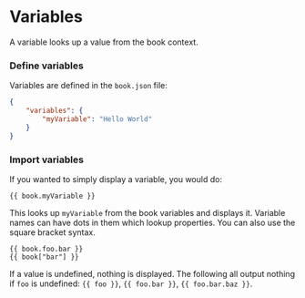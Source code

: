 # Variables

A variable looks up a value from the book context.

### Define variables

Variables are defined in the `book.json` file:

```json
{
    "variables": {
        "myVariable": "Hello World"   
    }
}
```

### Import variables

If you wanted to simply display a variable, you would do:

```
{{ book.myVariable }}
```

This looks up `myVariable` from the book variables and displays it. Variable names can have dots in them which lookup properties. You can also use the square bracket syntax.

```
{{ book.foo.bar }}
{{ book["bar"] }}
```

If a value is undefined, nothing is displayed. The following all output nothing if `foo` is undefined: `{{ foo }}`, `{{ foo.bar }}`, `{{ foo.bar.baz }}`.
```
